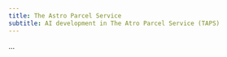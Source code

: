 ```yaml
---
title: The Astro Parcel Service
subtitle: AI development in The Atro Parcel Service (TAPS)
---
```


...